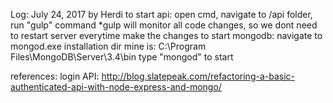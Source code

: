 Log:
July 24, 2017 by Herdi
to start api: 
open cmd, navigate to /api folder, run "gulp" command
*gulp will monitor all code changes, so we dont need to restart server everytime make the changes
to start mongodb: 
navigate to mongod.exe installation dir
mine is: C:\Program Files\MongoDB\Server\3.4\bin
type "mongod" to start

references:
login API: http://blog.slatepeak.com/refactoring-a-basic-authenticated-api-with-node-express-and-mongo/